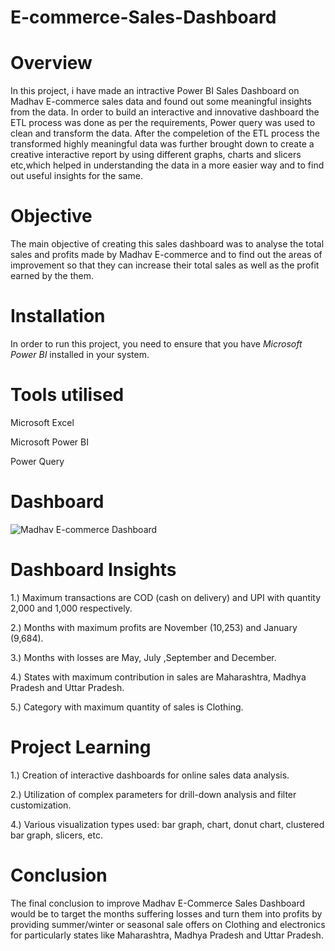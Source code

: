 # E-commerce-Sales-Dashboard

# Overview 
In this project, i have made an intractive Power BI Sales Dashboard on Madhav E-commerce sales data and found out some meaningful insights from the data. In order to build an interactive and innovative dashboard the ETL process was done as per the requirements, Power query was used to clean and transform the data.
After the compeletion of the ETL process the transformed highly meaningful data was further brought down to create a creative interactive report by using different graphs, charts and  slicers etc,which helped in understanding the data in a more easier way and to find out useful insights for the same.  



# Objective 
The  main objective of creating this sales dashboard was to analyse the total sales and profits made by Madhav E-commerce and to find out the areas of improvement so that they can increase their total sales as well as the profit earned by the them.



# Installation
In order to run this project, you need to ensure that you have *Microsoft Power BI* installed in your system.
 

 
# Tools utilised
Microsoft Excel

Microsoft Power BI

Power Query



# Dashboard 

![Madhav E-commerce Dashboard](https://github.com/Kgithub0601/E-commerce-Sales-Dashboard/assets/171867353/2efc4843-c39d-4c71-89b7-fc451c50bcd6)





# Dashboard Insights
 1.) Maximum transactions are COD (cash on delivery) and UPI with quantity 2,000 and 1,000 respectively.
 
 
 2.) Months with maximum profits are November (10,253) and January (9,684).
 
 3.) Months with losses are May, July ,September and December.
 
 4.) States with maximum contribution in sales are Maharashtra, Madhya Pradesh and Uttar Pradesh.
 
 5.) Category with maximum quantity of sales is Clothing.


# Project Learning 
1.) Creation of interactive dashboards for online sales data analysis.

2.) Utilization of complex parameters for drill-down analysis and filter customization.

4.) Various visualization types used: bar graph, chart, donut chart, clustered bar graph, slicers, etc.


# Conclusion

The final conclusion to improve Madhav E-Commerce Sales Dashboard would be to target the months suffering losses and turn them into profits by providing summer/winter or seasonal sale offers on Clothing and electronics for particularly states like Maharashtra, Madhya Pradesh and Uttar Pradesh.


